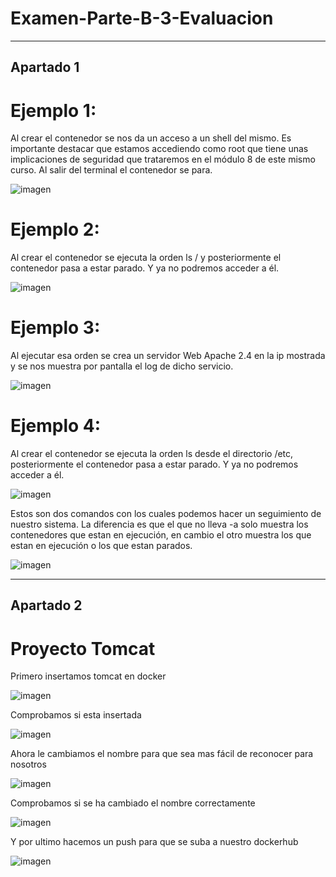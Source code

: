 # Examen-Parte-B-3-Evaluacion
***
## Apartado 1

# Ejemplo 1:
Al crear el contenedor se nos da un acceso a un shell del mismo. Es importante destacar que estamos accediendo como root que tiene unas implicaciones de seguridad que trataremos en el módulo 8 de este mismo curso. Al salir del terminal el contenedor se para.

![imagen](https://user-images.githubusercontent.com/91874740/173307859-4987ee54-e11c-4122-839e-a3de9ffc9c50.png)

# Ejemplo 2:
Al crear el contenedor se ejecuta la orden ls / y posteriormente el contenedor pasa a estar parado. Y ya no podremos acceder a él. 

![imagen](https://user-images.githubusercontent.com/91874740/173308082-49f28d50-cb0a-426a-a687-50c385f74667.png) 

# Ejemplo 3:
Al ejecutar esa orden se crea un servidor Web Apache 2.4 en la ip mostrada y se nos muestra por pantalla el log de dicho servicio.

![imagen](https://user-images.githubusercontent.com/91874740/173302365-fce9b001-537c-4441-a20e-03dfbffc216e.png)

# Ejemplo 4:
Al crear el contenedor se ejecuta la orden ls desde el directorio /etc, posteriormente el contenedor pasa a estar parado. Y ya no podremos acceder a él. 

![imagen](https://user-images.githubusercontent.com/91874740/173302885-e34bb09a-7e67-4ce6-b3b9-3d921d933a6c.png)

Estos son dos comandos con los cuales podemos hacer un seguimiento de nuestro sistema.
La diferencia es que el que no lleva -a solo muestra los contenedores que estan en ejecución, en cambio el otro muestra los que estan en ejecución o los que estan parados.

![imagen](https://user-images.githubusercontent.com/91874740/173302932-a18a4894-a72f-408d-b460-4815295bce0e.png)

***

## Apartado 2
# Proyecto Tomcat

Primero insertamos tomcat en docker

![imagen](https://user-images.githubusercontent.com/91874740/173312593-3f1f862f-aeee-446b-8333-bd9d30731cd7.png)

Comprobamos si esta insertada

![imagen](https://user-images.githubusercontent.com/91874740/173312719-932267f0-4358-4be2-abe3-0927b8c75e8a.png)

Ahora le cambiamos el nombre para que sea mas fácil de reconocer para nosotros

![imagen](https://user-images.githubusercontent.com/91874740/173312839-a5a6fcf7-d800-4c08-8d43-05d68fd64165.png)

Comprobamos si se ha cambiado el nombre correctamente

![imagen](https://user-images.githubusercontent.com/91874740/173312932-c7ddcfa8-d252-42c3-a516-c9e77c40575c.png)


Y por ultimo hacemos un push para que se suba a nuestro dockerhub

![imagen](https://user-images.githubusercontent.com/91874740/173313076-f9cb117b-527f-4110-8090-4662fbd0368e.png)
